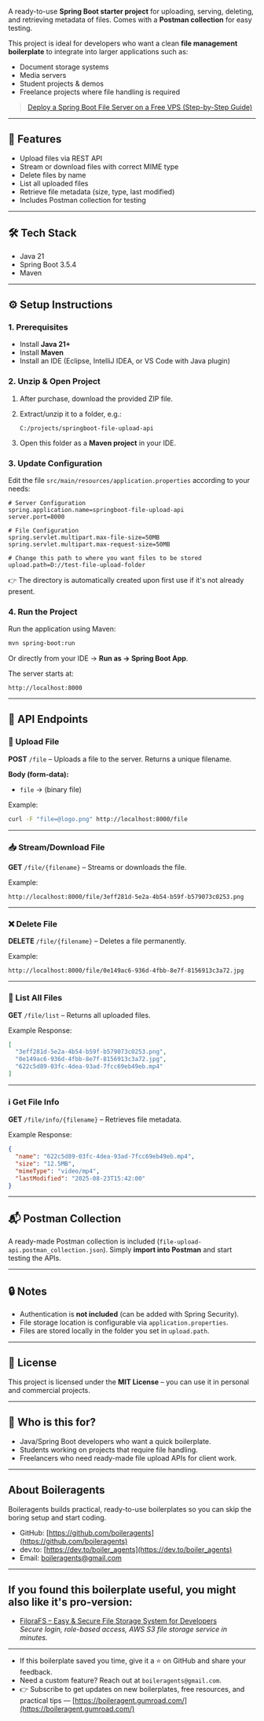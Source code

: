 A ready-to-use **Spring Boot starter project** for uploading, serving, deleting, and retrieving metadata of files.
Comes with a **Postman collection** for easy testing.

This project is ideal for developers who want a clean **file management boilerplate** to integrate into larger applications such as:

* Document storage systems
* Media servers
* Student projects & demos
* Freelance projects where file handling is required

> [Deploy a Spring Boot File Server on a Free VPS (Step-by-Step Guide)](https://dev.to/boiler_agents/deploy-your-own-production-grade-file-server-on-a-vps-for-free-in-just-a-few-steps-4f7a)

---

## 🚀 Features

* Upload files via REST API
* Stream or download files with correct MIME type
* Delete files by name
* List all uploaded files
* Retrieve file metadata (size, type, last modified)
* Includes Postman collection for testing

---

## 🛠️ Tech Stack

* Java 21
* Spring Boot 3.5.4
* Maven

---

## ⚙️ Setup Instructions

### 1. Prerequisites

* Install **Java 21+**
* Install **Maven**
* Install an IDE (Eclipse, IntelliJ IDEA, or VS Code with Java plugin)

### 2. Unzip & Open Project

1. After purchase, download the provided ZIP file.
2. Extract/unzip it to a folder, e.g.:

   ```
   C:/projects/springboot-file-upload-api
   ```
3. Open this folder as a **Maven project** in your IDE.

### 3. Update Configuration

Edit the file `src/main/resources/application.properties` according to your needs:

```properties
# Server Configuration
spring.application.name=springboot-file-upload-api
server.port=8000

# File Configuration
spring.servlet.multipart.max-file-size=50MB
spring.servlet.multipart.max-request-size=50MB

# Change this path to where you want files to be stored
upload.path=D://test-file-upload-folder
```

👉 The directory is automatically created upon first use if it's not already present.

### 4. Run the Project

Run the application using Maven:

```bash
mvn spring-boot:run
```

Or directly from your IDE → **Run as → Spring Boot App**.

The server starts at:

```
http://localhost:8000
```

---

## 📡 API Endpoints

### 🔼 Upload File

**POST** `/file` – Uploads a file to the server. Returns a unique filename.

**Body (form-data):**

* `file` → (binary file)

Example:

```bash
curl -F "file=@logo.png" http://localhost:8000/file
```

---

### 📥 Stream/Download File

**GET** `/file/{filename}` – Streams or downloads the file.

Example:

```
http://localhost:8000/file/3eff281d-5e2a-4b54-b59f-b579073c0253.png
```

---

### ❌ Delete File

**DELETE** `/file/{filename}` – Deletes a file permanently.

Example:

```
http://localhost:8000/file/0e149ac6-936d-4fbb-8e7f-8156913c3a72.jpg
```

---

### 📃 List All Files

**GET** `/file/list` – Returns all uploaded files.

Example Response:

```json
[
  "3eff281d-5e2a-4b54-b59f-b579073c0253.png",
  "0e149ac6-936d-4fbb-8e7f-8156913c3a72.jpg",
  "622c5d89-03fc-4dea-93ad-7fcc69eb49eb.mp4"
]
```

---

### ℹ️ Get File Info

**GET** `/file/info/{filename}` – Retrieves file metadata.

Example Response:

```json
{
  "name": "622c5d89-03fc-4dea-93ad-7fcc69eb49eb.mp4",
  "size": "12.5MB",
  "mimeType": "video/mp4",
  "lastModified": "2025-08-23T15:42:00"
}
```

---

## 📬 Postman Collection

A ready-made Postman collection is included (`file-upload-api.postman_collection.json`).
Simply **import into Postman** and start testing the APIs.

---

## 🔒 Notes

* Authentication is **not included** (can be added with Spring Security).
* File storage location is configurable via `application.properties`.
* Files are stored locally in the folder you set in `upload.path`.

---

## 📜 License

This project is licensed under the **MIT License** – you can use it in personal and commercial projects.

---

## 🎯 Who is this for?

* Java/Spring Boot developers who want a quick boilerplate.
* Students working on projects that require file handling.
* Freelancers who need ready-made file upload APIs for client work.
---

## About Boileragents

Boileragents builds practical, ready-to-use boilerplates so you can skip the boring setup and start coding.

* GitHub: [https://github.com/boileragents](https://github.com/boileragents)
* dev.to: [https://dev.to/boiler_agents](https://dev.to/boiler_agents)
* Email: [boileragents@gmail.com](mailto:boileragents@gmail.com)

---

## If you found this boilerplate useful, you might also like it's pro-version:

- [FiloraFS – Easy & Secure File Storage System for Developers](https://boileragent.gumroad.com/l/filorafs-file-storage-system)  
  *Secure login, role-based access, AWS S3 file storage service in minutes.*

---

- If this boilerplate saved you time, give it a ⭐ on GitHub and share your feedback.
- Need a custom feature? Reach out at `boileragents@gmail.com`.
- 👉 Subscribe to get updates on new boilerplates, free resources, and practical tips — [https://boileragent.gumroad.com/](https://boileragent.gumroad.com/)
